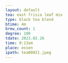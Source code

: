 ```yaml
---
layout: default
tea: east frisia leaf mix
type: black tea blend
btime: 4m
brew_count: 1
degree: 100
tdate: 2023.02.26
time: 9:13am
place: essen
ipath: tea00021.jpeg
---
```

